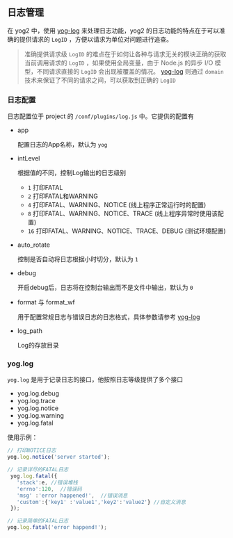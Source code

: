 ---
---

## 日志管理

在 yog2 中，使用 [yog-log](https://github.com/fex-team/yog-log) 来处理日志功能，yog2 的日志功能的特点在于可以准确的提供请求的 `LogID` ，方便以请求为单位对问题进行追查。

> 准确提供请求级 `LogID` 的难点在于如何让各种与请求无关的模块正确的获取当前调用请求的 `LogID` ，如果使用全局变量，由于 Node.js 的异步 I/O 模型，不同请求直接的 `LogID` 会出现被覆盖的情况。 [yog-log](https://github.com/fex-team/yog-log) 则通过 `domain` 技术来保证了不同的请求之间，可以获取到正确的 `LogID`

### 日志配置

日志配置位于 project 的 `/conf/plugins/log.js` 中。它提供的配置有

- app

    配置日志的App名称，默认为 `yog`

- intLevel

    根据值的不同，控制Log输出的日志级别

    * `1`   打印FATAL
    * `2`   打印FATAL和WARNING
    * `4`   打印FATAL、WARNING、NOTICE (线上程序正常运行时的配置)
    * `8`   打印FATAL、WARNING、NOTICE、TRACE (线上程序异常时使用该配置)
    * `16`  打印FATAL、WARNING、NOTICE、TRACE、DEBUG (测试环境配置)

- auto_rotate

    控制是否自动将日志根据小时切分，默认为 `1`

- debug

    开启debug后，日志将在控制台输出而不是文件中输出，默认为 `0`

- format 与 format_wf

    用于配置常规日志与错误日志的日志格式，具体参数请参考 [yog-log](https://github.com/fex-team/yog-log)

- log_path

    Log的存放目录

### yog.log

`yog.log` 是用于记录日志的接口，他按照日志等级提供了多个接口

- yog.log.debug
- yog.log.trace
- yog.log.notice
- yog.log.warning
- yog.log.fatal

使用示例：

```javascript
// 打印NOTICE日志
yog.log.notice('server started');

// 记录详尽的FATAL日志
 yog.log.fatal({
   'stack':e, //错误堆栈
   'errno':120,  //错误码
   'msg' :'error happened!',  //错误消息
   'custom':{'key1' :'value1','key2':'value2'} //自定义消息
 });

// 记录简单的FATAL日志
yog.log.fatal('error happend!');
```
